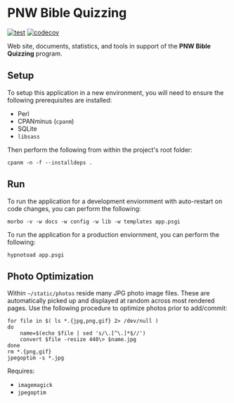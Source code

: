 # PNW Bible Quizzing

[![test](https://github.com/gryphonshafer/pnwquizzing/workflows/test/badge.svg)](https://github.com/gryphonshafer/pnwquizzing/actions?query=workflow%3Atest)
[![codecov](https://codecov.io/gh/gryphonshafer/pnwquizzing/graph/badge.svg)](https://codecov.io/gh/gryphonshafer/pnwquizzing)

Web site, documents, statistics, and tools in support of the **PNW Bible
Quizzing** program.

## Setup

To setup this application in a new environment, you will need to ensure the
following prerequisites are installed:

- Perl
- CPANminus (`cpanm`)
- SQLite
- `libsass`

Then perform the following from within the project's root folder:

    cpanm -n -f --installdeps .

## Run

To run the application for a development enviornment with auto-restart on code
changes, you can perform the following:

    morbo -v -w docs -w config -w lib -w templates app.psgi

To run the application for a production enviornment, you can perform the
following:

    hypnotoad app.psgi

## Photo Optimization

Within `~/static/photos` reside many JPG photo image files. These are
automatically picked up and displayed at random across most rendered pages.
Use the following procedure to optimize photos prior to add/commit:

    for file in $( ls *.{jpg,png,gif} 2> /dev/null )
    do
        name=$(echo $file | sed 's/\.[^\.]*$//')
        convert $file -resize 440\> $name.jpg
    done
    rm *.{png,gif}
    jpegoptim -s *.jpg

Requires:

- `imagemagick`
- `jpegoptim`
